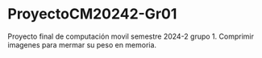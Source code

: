 # ProyectoCM20242-Gr01
Proyecto final de computación movil semestre 2024-2 grupo 1. Comprimir imagenes para mermar su peso en memoria.
